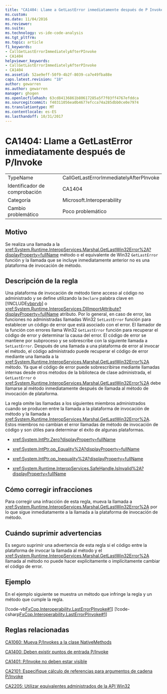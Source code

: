 ```yaml
---
title: "CA1404: Llame a GetLastError inmediatamente después de P Invoke | Documentos de Microsoft"
ms.custom: 
ms.date: 11/04/2016
ms.reviewer: 
ms.suite: 
ms.technology: vs-ide-code-analysis
ms.tgt_pltfrm: 
ms.topic: article
f1_keywords:
- CallGetLastErrorImmediatelyAfterPInvoke
- CA1404
helpviewer_keywords:
- CallGetLastErrorImmediatelyAfterPInvoke
- CA1404
ms.assetid: 52ae9eff-50f9-4b2f-8039-ca7e49fba88e
caps.latest.revision: "18"
author: gewarren
ms.author: gewarren
manager: ghogen
ms.openlocfilehash: 63cd84136861b80617285a5f7f03ff4767efddca
ms.sourcegitcommit: f40311056ea0b4677efcca74a285dbb0ce0e7974
ms.translationtype: MT
ms.contentlocale: es-ES
ms.lasthandoff: 10/31/2017
---
```

# <a name="ca1404-call-getlasterror-immediately-after-pinvoke"></a>CA1404: Llame a GetLastError inmediatamente después de P/Invoke
|||  
|-|-|  
|TypeName|CallGetLastErrorImmediatelyAfterPInvoke|  
|Identificador de comprobación|CA1404|  
|Categoría|Microsoft.Interoperability|  
|Cambio problemático|Poco problemático|  
  
## <a name="cause"></a>Motivo  
 Se realiza una llamada a la <xref:System.Runtime.InteropServices.Marshal.GetLastWin32Error%2A?displayProperty=fullName> método o el equivalente de Win32 `GetLastError` función y la llamada que se incluye inmediatamente anterior no es una plataforma de invocación de método.  
  
## <a name="rule-description"></a>Descripción de la regla  
 Una plataforma de invocación de método tiene acceso al código no administrado y se define utilizando la `Declare` palabra clave en [!INCLUDE[vbprvb](../code-quality/includes/vbprvb_md.md)] o <xref:System.Runtime.InteropServices.DllImportAttribute?displayProperty=fullName> atributo. Por lo general, en caso de error, las funciones no administradas llamadas Win32 `SetLastError` función para establecer un código de error que está asociado con el error. El llamador de la función con errores llama Win32 `GetLastError` función para recuperar el código de error y determinar la causa del error. El código de error se mantiene por subproceso y se sobrescribe con la siguiente llamada a `SetLastError`. Después de una llamada a una plataforma de error al invocar el método, el código administrado puede recuperar el código de error mediante una llamada a la <xref:System.Runtime.InteropServices.Marshal.GetLastWin32Error%2A> método. Ya que el código de error puede sobrescribirse mediante llamadas internas desde otros métodos de la biblioteca de clase administrada, el `GetLastError` o <xref:System.Runtime.InteropServices.Marshal.GetLastWin32Error%2A> debe llamarse al método inmediatamente después de llamada al método de invocación de plataforma.  
  
 La regla omite las llamadas a los siguientes miembros administrados cuando se producen entre la llamada a la plataforma de invocación de método y la llamada a <xref:System.Runtime.InteropServices.Marshal.GetLastWin32Error%2A>. Estos miembros no cambian el error llamadas de método de invocación de código y son útiles para determinar el éxito de algunas plataformas.  
  
-   <xref:System.IntPtr.Zero?displayProperty=fullName>  
  
-   <xref:System.IntPtr.op_Equality%2A?displayProperty=fullName>  
  
-   <xref:System.IntPtr.op_Inequality%2A?displayProperty=fullName>  
  
-   <xref:System.Runtime.InteropServices.SafeHandle.IsInvalid%2A?displayProperty=fullName>  
  
## <a name="how-to-fix-violations"></a>Cómo corregir infracciones  
 Para corregir una infracción de esta regla, mueva la llamada a <xref:System.Runtime.InteropServices.Marshal.GetLastWin32Error%2A> por lo que sigue inmediatamente a la llamada a la plataforma de invocación de método.  
  
## <a name="when-to-suppress-warnings"></a>Cuándo suprimir advertencias  
 Es seguro suprimir una advertencia de esta regla si el código entre la plataforma de invocar la llamada al método y el <xref:System.Runtime.InteropServices.Marshal.GetLastWin32Error%2A> llamada al método no puede hacer explícitamente o implícitamente cambiar el código de error.  
  
## <a name="example"></a>Ejemplo  
 En el ejemplo siguiente se muestra un método que infringe la regla y un método que cumple la regla.  
  
 [!code-vb[FxCop.Interoperability.LastErrorPInvoke#1](../code-quality/codesnippet/VisualBasic/ca1404-call-getlasterror-immediately-after-p-invoke_1.vb)]
 [!code-csharp[FxCop.Interoperability.LastErrorPInvoke#1](../code-quality/codesnippet/CSharp/ca1404-call-getlasterror-immediately-after-p-invoke_1.cs)]  
  
## <a name="related-rules"></a>Reglas relacionadas  
 [CA1060: Mueva P/Invokes a la clase NativeMethods](../code-quality/ca1060-move-p-invokes-to-nativemethods-class.md)  
  
 [CA1400: Deben existir puntos de entrada P/Invoke](../code-quality/ca1400-p-invoke-entry-points-should-exist.md)  
  
 [CA1401: P/Invoke no deben estar visible](../code-quality/ca1401-p-invokes-should-not-be-visible.md)  
  
 [CA2101: Especifique cálculo de referencias para argumentos de cadena P/Invoke](../code-quality/ca2101-specify-marshaling-for-p-invoke-string-arguments.md)  
  
 [CA2205: Utilizar equivalentes administrados de la API Win32](../code-quality/ca2205-use-managed-equivalents-of-win32-api.md)